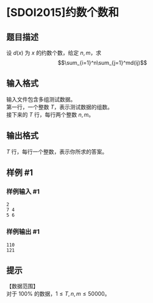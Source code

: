 # [SDOI2015]约数个数和

## 题目描述

设 $d(x)$ 为 $x$ 的约数个数，给定 $n,m$，求    
$$\sum_{i=1}^n\sum_{j=1}^md(ij)$$


## 输入格式

输入文件包含多组测试数据。   
第一行，一个整数 $T$，表示测试数据的组数。  
接下来的 $T$ 行，每行两个整数 $n,m$。


## 输出格式

$T$ 行，每行一个整数，表示你所求的答案。


## 样例 #1

### 样例输入 #1
```
2
7 4
5 6
```

### 样例输出 #1

```
110
121
```

## 提示

【数据范围】   
对于 $100\%$ 的数据，$1\le T,n,m \le 50000$。

